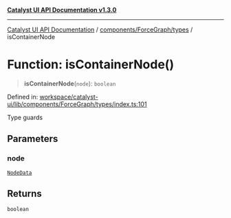[**Catalyst UI API Documentation v1.3.0**](../../../../README.md)

---

[Catalyst UI API Documentation](../../../../README.md) / [components/ForceGraph/types](../README.md) / isContainerNode

# Function: isContainerNode()

> **isContainerNode**(`node`): `boolean`

Defined in: [workspace/catalyst-ui/lib/components/ForceGraph/types/index.ts:101](https://github.com/TheBranchDriftCatalyst/catalyst-ui/blob/main/lib/components/ForceGraph/types/index.ts#L101)

Type guards

## Parameters

### node

[`NodeData`](../interfaces/NodeData.md)

## Returns

`boolean`
